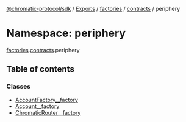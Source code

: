 [@chromatic-protocol/sdk](../README.md) / [Exports](../modules.md) / [factories](factories.md) / [contracts](factories.contracts.md) / periphery

# Namespace: periphery

[factories](factories.md).[contracts](factories.contracts.md).periphery

## Table of contents

### Classes

- [AccountFactory\_\_factory](../classes/factories.contracts.periphery.AccountFactory__factory.md)
- [Account\_\_factory](../classes/factories.contracts.periphery.Account__factory.md)
- [ChromaticRouter\_\_factory](../classes/factories.contracts.periphery.ChromaticRouter__factory.md)
